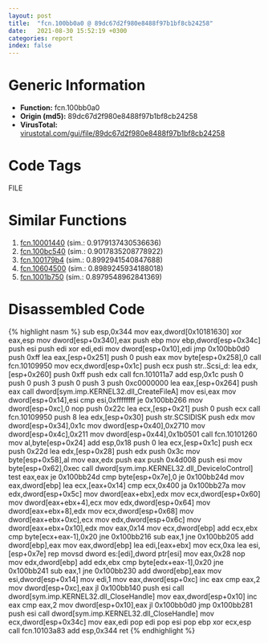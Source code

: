 ```yaml
---
layout: post
title:  "fcn.100bb0a0 @ 89dc67d2f980e8488f97b1bf8cb24258"
date:   2021-08-30 15:52:19 +0300
categories: report
index: false
---
```


# Generic Information
- **Function:** fcn.100bb0a0
- **Origin (md5):** 89dc67d2f980e8488f97b1bf8cb24258
- **VirusTotal:** [virustotal.com/gui/file/89dc67d2f980e8488f97b1bf8cb24258][virustotal_ref]

# Code Tags
<span class="tag" id="FILE">FILE</span>


# Similar Functions

1. [fcn.10001440][similar_1_ref] (sim.: 0.9179137430536636)
2. [fcn.100bc540][similar_2_ref] (sim.: 0.9017835208778922)
3. [fcn.100179b4][similar_3_ref] (sim.: 0.8992941540847688)
4. [fcn.10604500][similar_4_ref] (sim.: 0.8989245934188018)
5. [fcn.1001b750][similar_5_ref] (sim.: 0.8979548962841369)


# Disassembled Code

{% highlight nasm %}
sub esp,0x344
mov eax,dword[0x10181630]
xor eax,esp
mov dword[esp+0x340],eax
push ebp
mov ebp,dword[esp+0x34c]
push esi
push edi
xor edi,edi
mov dword[esp+0x10],edi
jmp 0x100bb0d0
push 0xff
lea eax,[esp+0x251]
push 0
push eax
mov byte[esp+0x258],0
call fcn.10109950
mov ecx,dword[esp+0x1c]
push ecx
push str..Scsi_d:
lea edx,[esp+0x260]
push 0xff
push edx
call fcn.101011a7
add esp,0x1c
push 0
push 0
push 3
push 0
push 3
push 0xc0000000
lea eax,[esp+0x264]
push eax
call dword[sym.imp.KERNEL32.dll_CreateFileA]
mov esi,eax
mov dword[esp+0x14],esi
cmp esi,0xffffffff
je 0x100bb266
mov dword[esp+0xc],0
nop 
push 0x22c
lea ecx,[esp+0x21]
push 0
push ecx
call fcn.10109950
push 8
lea edx,[esp+0x30]
push str.SCSIDISK
push edx
mov dword[esp+0x34],0x1c
mov dword[esp+0x40],0x2710
mov dword[esp+0x4c],0x211
mov dword[esp+0x44],0x1b0501
call fcn.10101260
mov al,byte[esp+0x24]
add esp,0x18
push 0
lea ecx,[esp+0x1c]
push ecx
push 0x22d
lea edx,[esp+0x28]
push edx
push 0x3c
mov byte[esp+0x58],al
mov eax,edx
push eax
push 0x4d008
push esi
mov byte[esp+0x62],0xec
call dword[sym.imp.KERNEL32.dll_DeviceIoControl]
test eax,eax
je 0x100bb24d
cmp byte[esp+0x7e],0
je 0x100bb24d
mov eax,dword[ebp]
lea ecx,[eax+0x14]
cmp ecx,0x400
ja 0x100bb27a
mov edx,dword[esp+0x5c]
mov dword[eax+ebx],edx
mov ecx,dword[esp+0x60]
mov dword[eax+ebx+4],ecx
mov edx,dword[esp+0x64]
mov dword[eax+ebx+8],edx
mov ecx,dword[esp+0x68]
mov dword[eax+ebx+0xc],ecx
mov edx,dword[esp+0x6c]
mov dword[eax+ebx+0x10],edx
mov eax,0x14
mov ecx,dword[ebp]
add ecx,ebx
cmp byte[ecx+eax-1],0x20
jne 0x100bb216
sub eax,1
jne 0x100bb205
add dword[ebp],eax
mov eax,dword[ebp]
lea edi,[eax+ebx]
mov ecx,0xa
lea esi,[esp+0x7e]
rep movsd dword es:[edi],dword ptr[esi]
mov eax,0x28
nop 
mov edx,dword[ebp]
add edx,ebx
cmp byte[edx+eax-1],0x20
jne 0x100bb241
sub eax,1
jne 0x100bb230
add dword[ebp],eax
mov esi,dword[esp+0x14]
mov edi,1
mov eax,dword[esp+0xc]
inc eax
cmp eax,2
mov dword[esp+0xc],eax
jl 0x100bb140
push esi
call dword[sym.imp.KERNEL32.dll_CloseHandle]
mov eax,dword[esp+0x10]
inc eax
cmp eax,2
mov dword[esp+0x10],eax
jl 0x100bb0d0
jmp 0x100bb281
push esi
call dword[sym.imp.KERNEL32.dll_CloseHandle]
mov ecx,dword[esp+0x34c]
mov eax,edi
pop edi
pop esi
pop ebp
xor ecx,esp
call fcn.10103a83
add esp,0x344
ret 
{% endhighlight %}


[similar_1_ref]: /report/fcn.10001440@a0ac129ff3ea4c0dfa9529c259a9502c
[similar_2_ref]: /report/fcn.100bc540@89dc67d2f980e8488f97b1bf8cb24258
[similar_3_ref]: /report/fcn.100179b4@4273a82ae1a72b0dac50947c5ab8a473
[similar_4_ref]: /report/fcn.10604500@2585b133c2e70968905cce13b1fc2654
[similar_5_ref]: /report/fcn.1001b750@a7a698c732cb880967bd1318dc083d69
[virustotal_ref]: https://www.virustotal.com/gui/file/89dc67d2f980e8488f97b1bf8cb24258